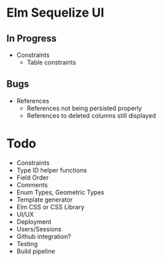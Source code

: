 
# Elm Sequelize UI

## In Progress

* Constraints
  * Table constraints

## Bugs

* References
  * References not being persisted properly
  * References to deleted columns still displayed

# Todo
* Constraints
* Type ID helper functions
* Field Order
* Comments
* Enum Types, Geometric Types
* Template generator
* Elm CSS or CSS Library
* UI/UX
* Deployment
* Users/Sessions
* Github integration?
* Testing
* Build pipeline
